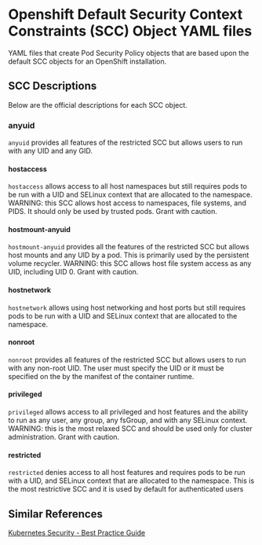 # Openshift Default Security Context Constraints (SCC) Object YAML files

YAML files that create Pod Security Policy objects that are based upon the default SCC objects for an OpenShift installation.

## SCC Descriptions

Below are the official descriptions for each SCC object.

### anyuid

`anyuid` provides all features of the restricted SCC but allows users to run with any UID and any GID.

#### hostaccess

`hostaccess` allows access to all host namespaces but still requires pods to be run with a UID and SELinux context that are allocated to the namespace. WARNING: this SCC allows host access to namespaces, file systems, and PIDS.  It should only be used by trusted pods.  Grant with caution.

#### hostmount-anyuid

`hostmount-anyuid` provides all the features of the restricted SCC but allows host mounts and any UID by a pod.  This is primarily used by the persistent volume recycler. WARNING: this SCC allows host file system access as any UID, including UID 0.  Grant with caution.

#### hostnetwork

`hostnetwork` allows using host networking and host ports but still requires pods to be run with a UID and SELinux context that are allocated to the namespace.

#### nonroot

`nonroot` provides all features of the restricted SCC but allows users to run with any non-root UID.  The user must specify the UID or it must be specified on the by the manifest of the container runtime.

#### privileged

`privileged` allows access to all privileged and host features and the ability to run as any user, any group, any fsGroup, and with any SELinux context.  WARNING: this is the most relaxed SCC and should be used only for cluster administration. Grant with caution.

#### restricted

`restricted` denies access to all host features and requires pods to be run with a UID, and SELinux context that are allocated to the namespace.  This is the most restrictive SCC and it is used by default for authenticated users

## Similar References

[Kubernetes Security - Best Practice Guide](https://github.com/freach/kubernetes-security-best-practice/blob/master/PSP/default-non-apparmor.psp.yaml)